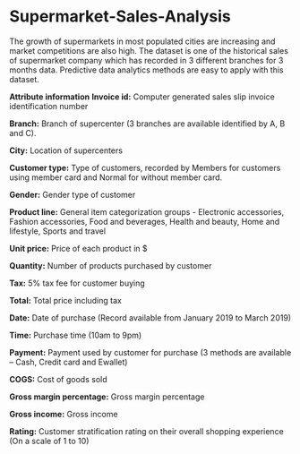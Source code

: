 # Supermarket-Sales-Analysis
The growth of supermarkets in most populated cities are increasing and market competitions are also high. The dataset is one of the historical sales of supermarket company which has recorded in 3 different branches for 3 months data. Predictive data analytics methods are easy to apply with this dataset.

**Attribute information**
**Invoice id:** Computer generated sales slip invoice identification number

**Branch:** Branch of supercenter (3 branches are available identified by A, B and C).

**City:** Location of supercenters

**Customer type:** Type of customers, recorded by Members for customers using member card and Normal for without member card.

**Gender:** Gender type of customer

**Product line:** General item categorization groups - Electronic accessories, Fashion accessories, Food and beverages, Health and beauty, Home and lifestyle, Sports and travel

**Unit price:** Price of each product in $

**Quantity:** Number of products purchased by customer

**Tax:** 5% tax fee for customer buying

**Total:** Total price including tax

**Date:** Date of purchase (Record available from January 2019 to March 2019)

**Time:** Purchase time (10am to 9pm)

**Payment:** Payment used by customer for purchase (3 methods are available – Cash, Credit card and Ewallet)

**COGS:** Cost of goods sold

**Gross margin percentage:** Gross margin percentage

**Gross income:** Gross income

**Rating:** Customer stratification rating on their overall shopping experience (On a scale of 1 to 10)
